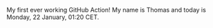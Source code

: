My first ever working GitHub Action!
My name is Thomas and today is Monday, 22 January, 01:20 CET. 
